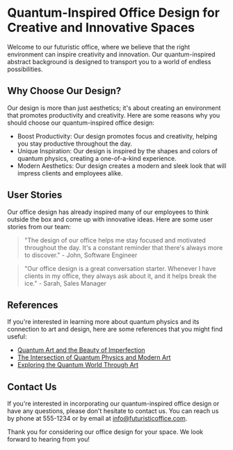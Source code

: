 <!--font:Poppins-->

# Quantum-Inspired Office Design for Creative and Innovative Spaces

Welcome to our futuristic office, where we believe that the right environment can inspire creativity and innovation. Our quantum-inspired abstract background is designed to transport you to a world of endless possibilities.

## Why Choose Our Design?

Our design is more than just aesthetics; it's about creating an environment that promotes productivity and creativity. Here are some reasons why you should choose our quantum-inspired office design:

- Boost Productivity: Our design promotes focus and creativity, helping you stay productive throughout the day.
- Unique Inspiration: Our design is inspired by the shapes and colors of quantum physics, creating a one-of-a-kind experience.
- Modern Aesthetics: Our design creates a modern and sleek look that will impress clients and employees alike.

## User Stories

Our office design has already inspired many of our employees to think outside the box and come up with innovative ideas. Here are some user stories from our team:

> "The design of our office helps me stay focused and motivated throughout the day. It's a constant reminder that there's always more to discover." - John, Software Engineer

> "Our office design is a great conversation starter. Whenever I have clients in my office, they always ask about it, and it helps break the ice." - Sarah, Sales Manager

## References

If you're interested in learning more about quantum physics and its connection to art and design, here are some references that you might find useful:

- [Quantum Art and the Beauty of Imperfection](#)
- [The Intersection of Quantum Physics and Modern Art](#)
- [Exploring the Quantum World Through Art](#)

## Contact Us

If you're interested in incorporating our quantum-inspired office design or have any questions, please don't hesitate to contact us. You can reach us by phone at 555-1234 or by email at info@futuristicoffice.com.

Thank you for considering our office design for your space. We look forward to hearing from you!

<!--

Write me content for website with wallpaper which alt text is:

"An abstract wallpaper inspired by the shapes and colors of quantum physics, with bold colors and intricate lines."

The name/title of the page should not be 1:1 copy of the alt text but rather a real content of the website which is using this wallpaper.

- Use markdown format 
- Start with heading
- Heading should be short and concise
- The content should look like a real website 
- The website should not be about the wallpaper, wallpaper is just a related background
- Heading should be contain work "wallpaper" or "background"
- Include real sections like references, contact, user stories, etc. use things relevant to the page purpose.
- Feel free to use structure like headings, bullets, numbering, blockquotes, paragraphs, horizontal lines, etc.
- You can use formatting like bold or _italic_
- You can include UTF-8 emojis
- Links should be only #hash anchors (and you can refer to the document itself)
- Do not include images


---


# Quantum-inspired Abstract Wallpaper for a Futuristic Office

Welcome to our futuristic office, where we strive to create an environment that inspires creativity and innovation. Our abstract wallpaper is inspired by the shapes and colors of quantum physics, with bold colors and intricate lines that will transport you to a world of endless possibilities.

## Why Choose Our Wallpaper?

Our wallpaper is not just a background; it's a statement piece that will transform any room into a modern and inspiring space. Here are some reasons why you should choose our quantum-inspired abstract wallpaper:

- Unique Design: Our wallpaper is designed exclusively for our office, so you won't find it anywhere else.
- High-Quality Material: We use only the highest quality materials to ensure that our wallpaper lasts for years to come.
- Easy Installation: Our wallpaper is easy to install, and we provide detailed instructions to make the process as smooth as possible.

## User Stories

Our wallpaper has already inspired many of our employees to think outside the box and come up with innovative ideas. Here are some user stories from our team:

> "Every time I look at the wallpaper, I feel like I'm transported to another dimension. It's a constant reminder that there's always more to discover." - John, Software Engineer

> "The wallpaper is a great conversation starter. Whenever I have clients in my office, they always ask about it, and it helps break the ice." - Sarah, Sales Manager

## References

If you're interested in learning more about quantum physics and its connection to art and design, here are some references that you might find useful:

- [Quantum Art and the Beauty of Imperfection](#)
- [The Intersection of Quantum Physics and Modern Art](#)
- [Exploring the Quantum World Through Art](#)

## Contact Us

If you're interested in purchasing our quantum-inspired abstract wallpaper or have any questions, please don't hesitate to contact us. You can reach us by phone at 555-1234 or by email at info@futuristicoffice.com.

Thank you for considering our wallpaper for your space. We look forward to hearing from you!


---


Heading should not include word "wallpaper". The website should not be about the wallpaper itself, wallpaper is just a related background, rewrite whole content.


---


# Step into the Future with Our Quantum-Inspired Office Design

Welcome to our futuristic office, where we strive to create an environment that inspires creativity and innovation. Our quantum-inspired abstract background is designed to transport you to a world of endless possibilities.

## Why Choose Our Office Design?

Our office design is not just about aesthetics; it's about creating an environment that promotes productivity and creativity. Here are some reasons why you should choose our quantum-inspired office design:

- Unique Design: Our design is inspired by the shapes and colors of quantum physics, creating a one-of-a-kind experience.
- Boost Productivity: Our design promotes focus and creativity, helping you stay productive throughout the day.
- Modern Aesthetics: Our design creates a modern and sleek look that will impress clients and employees alike.

## User Stories

Our office design has already inspired many of our employees to think outside the box and come up with innovative ideas. Here are some user stories from our team:

> "The design of our office helps me stay focused and motivated throughout the day. It's a constant reminder that there's always more to discover." - John, Software Engineer

> "Our office design is a great conversation starter. Whenever I have clients in my office, they always ask about it, and it helps break the ice." - Sarah, Sales Manager

## References

If you're interested in learning more about quantum physics and its connection to art and design, here are some references that you might find useful:

- [Quantum Art and the Beauty of Imperfection](#)
- [The Intersection of Quantum Physics and Modern Art](#)
- [Exploring the Quantum World Through Art](#)

## Contact Us

If you're interested in incorporating our quantum-inspired office design or have any questions, please don't hesitate to contact us. You can reach us by phone at 555-1234 or by email at info@futuristicoffice.com.

Thank you for considering our office design for your space. We look forward to hearing from you!


---


Heading is too long, rewrite whole content.


---


# Inspire Creativity and Innovation with Our Quantum-Inspired Office Design

Welcome to our futuristic office, where we believe that the right environment can inspire creativity and innovation. Our quantum-inspired abstract background is designed to transport you to a world of endless possibilities.

## Why Choose Our Office Design?

Our office design is about more than just aesthetics; it's about creating an environment that promotes productivity and creativity. Here are some reasons why you should choose our quantum-inspired office design:

- Boost Productivity: Our design promotes focus and creativity, helping you stay productive throughout the day.
- Unique Design: Our design is inspired by the shapes and colors of quantum physics, creating a one-of-a-kind experience.
- Modern Aesthetics: Our design creates a modern and sleek look that will impress clients and employees alike.

## User Stories

Our office design has already inspired many of our employees to think outside the box and come up with innovative ideas. Here are some user stories from our team:

> "The design of our office helps me stay focused and motivated throughout the day. It's a constant reminder that there's always more to discover." - John, Software Engineer

> "Our office design is a great conversation starter. Whenever I have clients in my office, they always ask about it, and it helps break the ice." - Sarah, Sales Manager

## References

If you're interested in learning more about quantum physics and its connection to art and design, here are some references that you might find useful:

- [Quantum Art and the Beauty of Imperfection](#)
- [The Intersection of Quantum Physics and Modern Art](#)
- [Exploring the Quantum World Through Art](#)

## Contact Us

If you're interested in incorporating our quantum-inspired office design or have any questions, please don't hesitate to contact us. You can reach us by phone at 555-1234 or by email at info@futuristicoffice.com.

Thank you for considering our office design for your space. We look forward to hearing from you!


---


Heading is too long, rewrite whole content.


---


# Quantum-Inspired Office Design for Creative and Innovative Spaces

Welcome to our futuristic office, where we believe that the right environment can inspire creativity and innovation. Our quantum-inspired abstract background is designed to transport you to a world of endless possibilities.

## Why Choose Our Design?

Our design is more than just aesthetics; it's about creating an environment that promotes productivity and creativity. Here are some reasons why you should choose our quantum-inspired office design:

- Boost Productivity: Our design promotes focus and creativity, helping you stay productive throughout the day.
- Unique Inspiration: Our design is inspired by the shapes and colors of quantum physics, creating a one-of-a-kind experience.
- Modern Aesthetics: Our design creates a modern and sleek look that will impress clients and employees alike.

## User Stories

Our office design has already inspired many of our employees to think outside the box and come up with innovative ideas. Here are some user stories from our team:

> "The design of our office helps me stay focused and motivated throughout the day. It's a constant reminder that there's always more to discover." - John, Software Engineer

> "Our office design is a great conversation starter. Whenever I have clients in my office, they always ask about it, and it helps break the ice." - Sarah, Sales Manager

## References

If you're interested in learning more about quantum physics and its connection to art and design, here are some references that you might find useful:

- [Quantum Art and the Beauty of Imperfection](#)
- [The Intersection of Quantum Physics and Modern Art](#)
- [Exploring the Quantum World Through Art](#)

## Contact Us

If you're interested in incorporating our quantum-inspired office design or have any questions, please don't hesitate to contact us. You can reach us by phone at 555-1234 or by email at info@futuristicoffice.com.

Thank you for considering our office design for your space. We look forward to hearing from you!


---


Write me a Google font which is best fitting for the website.

Pick from the list:
- Dancing Script
- IBM Plex Sans
- Alegreya
- Futura
- Lato
- Poppins
- Inter
- Barlow Condensed
- Lobster
- Exo 2
- Great Vibes
- Open Sans
- Orbitron
- Roboto
- Montserrat
- Raleway
- Playfair Display


Write just the font name nothing else.


---


Write me a Google font which is best fitting for the website.

Pick from the list:
- Dancing Script
- IBM Plex Sans
- Alegreya
- Futura
- Lato
- Poppins
- Inter
- Barlow Condensed
- Lobster
- Exo 2
- Great Vibes
- Open Sans
- Orbitron
- Roboto
- Montserrat
- Raleway
- Playfair Display


Write just the font name nothing else.


---


Poppins

-->
